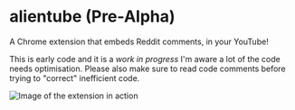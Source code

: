 alientube (Pre-Alpha)
=========

A Chrome extension that embeds Reddit comments, in your YouTube!

This is early code and it is a _work in progress_ I'm aware a lot of the code needs optimisation.
Please also make sure to read code comments before trying to "correct" inefficient code.

![Image of the extension in action](http://i.imgur.com/aFhLibi.png)
